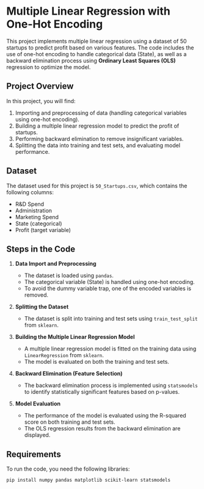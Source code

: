 # Multiple Linear Regression with One-Hot Encoding

This project implements multiple linear regression using a dataset of 50 startups to predict profit based on various features. The code includes the use of one-hot encoding to handle categorical data (State), as well as a backward elimination process using **Ordinary Least Squares (OLS)** regression to optimize the model.

## Project Overview

In this project, you will find:
1. Importing and preprocessing of data (handling categorical variables using one-hot encoding).
2. Building a multiple linear regression model to predict the profit of startups.
3. Performing backward elimination to remove insignificant variables.
4. Splitting the data into training and test sets, and evaluating model performance.

## Dataset

The dataset used for this project is `50_Startups.csv`, which contains the following columns:
- R&D Spend
- Administration
- Marketing Spend
- State (categorical)
- Profit (target variable)

## Steps in the Code

1. **Data Import and Preprocessing**  
   - The dataset is loaded using `pandas`.
   - The categorical variable (State) is handled using one-hot encoding.
   - To avoid the dummy variable trap, one of the encoded variables is removed.

2. **Splitting the Dataset**  
   - The dataset is split into training and test sets using `train_test_split` from `sklearn`.

3. **Building the Multiple Linear Regression Model**  
   - A multiple linear regression model is fitted on the training data using `LinearRegression` from `sklearn`.
   - The model is evaluated on both the training and test sets.

4. **Backward Elimination (Feature Selection)**  
   - The backward elimination process is implemented using `statsmodels` to identify statistically significant features based on p-values.

5. **Model Evaluation**  
   - The performance of the model is evaluated using the R-squared score on both training and test sets.
   - The OLS regression results from the backward elimination are displayed.

## Requirements

To run the code, you need the following libraries:

```bash
pip install numpy pandas matplotlib scikit-learn statsmodels





